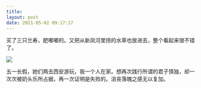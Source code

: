 ```yaml
---
title: 
layout: post
date: 2021-05-02 09:17:17
---
```


买了三只兰寿，肥嘟嘟的。又把从新凤河里捞的水草也放进去，整个看起来很不错了。

![]({{site.cdnurl}}/assets/yinshui/images/posts/lanshou-fish.jpg)  

五一长假，她们两去西安游玩，我一个人在家。想再次践行所谓的君子慎独，却一次次被奶头乐所占据，再一次证明是失败的。沮丧落魄之感无以复加。